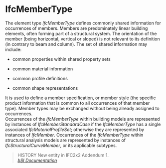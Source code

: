 IfcMemberType
=============
The element type _IfcMemberType_ defines commonly shared information for
occurrences of members. Members are predominately linear building elements,
often forming part of a structural system. The orientation of the member
(being horizontal, vertical or sloped) is not relevant to its definition (in
contrary to beam and column). The set of shared information may include:  

  

  * common properties within shared property sets
  

  * common material information
  

  * common profile definitions
  

  * common shape representations
  

  
It is used to define a member specification, or member style (the specific
product information that is common to all occurrences of that member type).
Member types may be exchanged without being already assigned to occurrences.  
Occurrences of the _IfcMemberType_ within building models are represented by
instances of _IfcMemberStandardCase_ if the _IfcMemberType_ has a single
associated _IfcMaterialProfileSet_; otherwise they are represented by
instances of _IfcMember_. Occurrences of the _IfcMemberType_ within structural
analysis models are represented by instances of _IfcStructuralCurveMember_, or
its applicable subtypes.  
> HISTORY New entity in IFC2x2 Addendum 1.  
[ _bSI
Documentation_](https://standards.buildingsmart.org/IFC/DEV/IFC4_2/FINAL/HTML/schema/ifcsharedbldgelements/lexical/ifcmembertype.htm)


